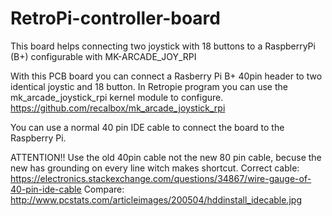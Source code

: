 # RetroPi-controller-board
This board helps connecting two joystick with 18 buttons to a RaspberryPi (B+) configurable with MK-ARCADE_JOY_RPI

With this PCB board you can connect a Rasberry Pi B+ 40pin header to two identical joystic and 18 button.
In Retropie program you can use the mk_arcade_joystick_rpi kernel module to configure.
https://github.com/recalbox/mk_arcade_joystick_rpi

You can use a normal 40 pin IDE cable to connect the board to the Raspberry Pi. 

ATTENTION!! Use the old 40pin cable not the new 80 pin cable, becuse the new has grounding on every line witch makes shortcut.
Correct cable: https://electronics.stackexchange.com/questions/34867/wire-gauge-of-40-pin-ide-cable
Compare: http://www.pcstats.com/articleimages/200504/hddinstall_idecable.jpg
